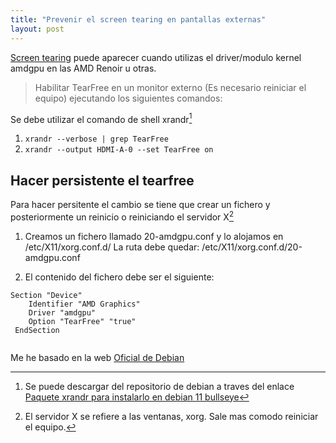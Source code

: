 ```yaml
---
title: "Prevenir el screen tearing en pantallas externas"
layout: post
---
```

[Screen tearing](https://es.wikipedia.org/wiki/Tearing) puede aparecer cuando utilizas el driver/modulo kernel amdgpu en las AMD Renoir u otras.

> Habilitar TearFree en un monitor externo (Es necesario reiniciar el equipo) ejecutando los siguientes comandos:

Se debe utilizar el comando de shell xrandr[^1]

1. `xrandr --verbose | grep TearFree`
2. `xrandr --output HDMI-A-0 --set TearFree on`

## Hacer persistente el tearfree

Para hacer persitente el cambio se tiene que crear un fichero y posteriormente un reinicio o reiniciando el servidor X[^2]

1. Creamos un fichero llamado 20-amdgpu.conf y lo alojamos en /etc/X11/xorg.conf.d/
   La ruta debe quedar: /etc/X11/xorg.conf.d/20-amdgpu.conf
   
2. El contenido del fichero debe ser el siguiente:
  
  ```
  Section "Device"
      Identifier "AMD Graphics"
      Driver "amdgpu"
      Option "TearFree" "true"
   EndSection
   
  ```
Me he basado en la web [Oficial de Debian](https://wiki.debian.org/AtiHowTo#Preventing_screen_tearing)

[^1]: Se puede descargar del repositorio de debian a traves del enlace [Paquete xrandr para instalarlo en debian 11 bullseye](https://packages.debian.org/bullseye/x11-xserver-utils)
[^2]: El servidor X se refiere a las ventanas, xorg. Sale mas comodo reiniciar el equipo.
